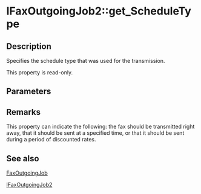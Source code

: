 # IFaxOutgoingJob2::get_ScheduleType

## Description

Specifies the schedule type that was used for the transmission.

This property is read-only.

## Parameters

## Remarks

This property can indicate the following: the fax should be transmitted right away, that it should be sent at a specified time, or that it should be sent during a period of discounted rates.

## See also

[FaxOutgoingJob](https://learn.microsoft.com/previous-versions/windows/desktop/fax/-mfax-faxoutgoingjob)

[IFaxOutgoingJob2](https://learn.microsoft.com/previous-versions/windows/desktop/api/faxcomex/nn-faxcomex-ifaxoutgoingjob2)